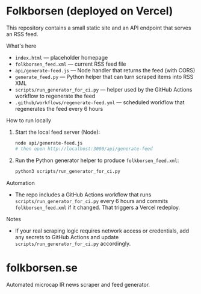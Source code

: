 # Folkborsen (deployed on Vercel)

This repository contains a small static site and an API endpoint that serves an RSS feed.

What's here
- `index.html` — placeholder homepage
- `folkborsen_feed.xml` — current RSS feed file
- `api/generate-feed.js` — Node handler that returns the feed (with CORS)
- `generate_feed.py` — Python helper that can turn scraped items into RSS XML
- `scripts/run_generator_for_ci.py` — helper used by the GitHub Actions workflow to regenerate the feed
- `.github/workflows/regenerate-feed.yml` — scheduled workflow that regenerates the feed every 6 hours

How to run locally
1. Start the local feed server (Node):
   ```bash
   node api/generate-feed.js
   # then open http://localhost:3000/api/generate-feed
   ```
2. Run the Python generator helper to produce `folkborsen_feed.xml`:
   ```bash
   python3 scripts/run_generator_for_ci.py
   ```

Automation
- The repo includes a GitHub Actions workflow that runs `scripts/run_generator_for_ci.py` every 6 hours and commits `folkborsen_feed.xml` if it changed. That triggers a Vercel redeploy.

Notes
- If your real scraping logic requires network access or credentials, add any secrets to GitHub Actions and update `scripts/run_generator_for_ci.py` accordingly.
# folkborsen.se
Automated microcap IR news scraper and feed generator.
